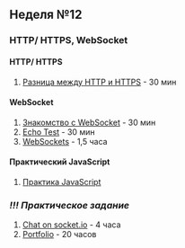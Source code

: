 ## Неделя №12
 ### HTTP/ HTTPS, WebSocket
 #### HTTP/ HTTPS
 1. [Разница между HTTP и HTTPS](https://hostiq.ua/wiki/http-https/) - 30 мин
 

#### WebSocket
1. [Знакомство с WebSocket](https://www.youtube.com/watch?v=DKOaL94VyFY&feature=youtu.be) - 30 мин
2. [Echo Test](https://www.websocket.org/echo.html) - 30 мин
3. [WebSockets](https://www.youtube.com/watch?v=rpyk9JGAPZs&feature=youtu.be) - 1,5 часа


#### Практический JavaScript
1. [Практика JavaScript](https://www.youtube.com/playlist?list=PLqKQF2ojwm3n-ufn3E-l6Y0VxDrj3hM5M)


### *!!! Практическое задание*
1. [Chat on socket.io](https://github.com/rolling-scopes-school/tasks/blob/master/tasks/stage-0/projects.md#task-12-chat-on-socketio-20) - 4 часа
2. [Portfolio](https://github.com/rolling-scopes-school/tasks/blob/master/tasks/Portfolio.md) - 20 часов
